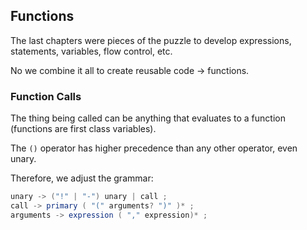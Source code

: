 ## Functions

The last chapters were pieces of the puzzle to develop expressions, statements, variables, flow control, etc.

No we combine it all to create reusable code -> functions.

### Function Calls

The thing being called can be anything that evaluates to a function (functions are first class variables).

The `()` operator has higher precedence than any other operator, even unary.

Therefore, we adjust the grammar:

```Java
unary -> ("!" | "-") unary | call ;
call -> primary ( "(" arguments? ")" )* ;
arguments -> expression ( "," expression)* ;
```

